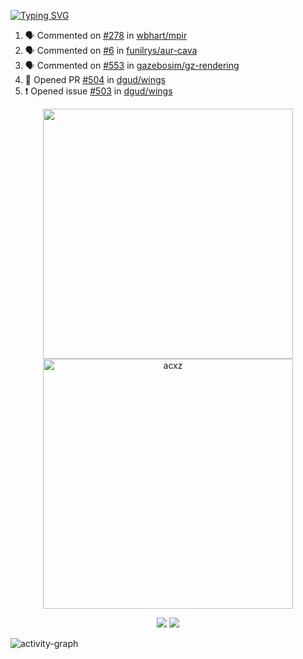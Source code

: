 [![Typing SVG](https://readme-typing-svg.herokuapp.com?size=16&color=AFFFA3&multiline=true&height=75&lines=contributing+to+robotics%2Faerospace%2Fml%2Fgpu+software;packaging+it+for+archlinux;ricer)](https://git.io/typing-svg)

<!--START_SECTION:activity-->
1. 🗣 Commented on [#278](https://github.com/wbhart/mpir/issues/278) in [wbhart/mpir](https://github.com/wbhart/mpir)
2. 🗣 Commented on [#6](https://github.com/funilrys/aur-cava/issues/6) in [funilrys/aur-cava](https://github.com/funilrys/aur-cava)
3. 🗣 Commented on [#553](https://github.com/gazebosim/gz-rendering/issues/553) in [gazebosim/gz-rendering](https://github.com/gazebosim/gz-rendering)
4. 💪 Opened PR [#504](https://github.com/dgud/wings/pull/504) in [dgud/wings](https://github.com/dgud/wings)
5. ❗️ Opened issue [#503](https://github.com/dgud/wings/issues/503) in [dgud/wings](https://github.com/dgud/wings)
<!--END_SECTION:activity-->

<p align="center">
  <img width="400em" src=https://github-readme-stats.vercel.app/api?username=acxz&include_all_commits=true&show_icons=true />
  <img width="400em" src="https://github-readme-streak-stats.herokuapp.com/?user=acxz&" alt="acxz" />
</p>

<p align="center">
  <img src=https://github-readme-stats.vercel.app/api/top-langs/?username=acxz&layout=compact />
  <img src=https://github-profile-trophy.vercel.app/?username=acxz&row=2&column=4 />
</p>

![activity-graph](https://activity-graph.herokuapp.com/graph?username=acxz&theme=aqua)
